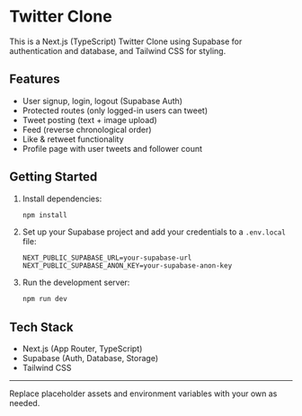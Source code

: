 # Twitter Clone

This is a Next.js (TypeScript) Twitter Clone using Supabase for authentication and database, and Tailwind CSS for styling.

## Features
- User signup, login, logout (Supabase Auth)
- Protected routes (only logged-in users can tweet)
- Tweet posting (text + image upload)
- Feed (reverse chronological order)
- Like & retweet functionality
- Profile page with user tweets and follower count

## Getting Started

1. Install dependencies:
   ```bash
   npm install
   ```
2. Set up your Supabase project and add your credentials to a `.env.local` file:
   ```env
   NEXT_PUBLIC_SUPABASE_URL=your-supabase-url
   NEXT_PUBLIC_SUPABASE_ANON_KEY=your-supabase-anon-key
   ```
3. Run the development server:
   ```bash
   npm run dev
   ```

## Tech Stack
- Next.js (App Router, TypeScript)
- Supabase (Auth, Database, Storage)
- Tailwind CSS

---

Replace placeholder assets and environment variables with your own as needed.
